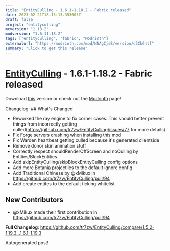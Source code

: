 ```yaml
---
title: "EntityCulling - 1.6.1-1.18.2 - Fabric released"
date: 2023-02-21T18:13:13.353603Z
draft: false
project: "entityculling"
mcversion: "1.18.2"
modversion: "1.6.11.18.2"
tags: ["entityculling", "fabric", "Modrinth"]
externalurl: "https://modrinth.com/mod/NNAgCjsB/version/d3CbGntl"
summary: "Click to get this release"
---
```

# [EntityCulling](/project/entityculling) - 1.6.1-1.18.2 - Fabric released
Download [this](https://modrinth.com/mod/NNAgCjsB/version/d3CbGntl) version or check out the [Modrinth](https://modrinth.com/mod/NNAgCjsB) page!

Changelog: ## What's Changed
* Reworked the ray engine to fix corner cases. This should better prevent things from incorrectly getting culled(https://github.com/tr7zw/EntityCulling/issues/77 for more details)
* Fix Forge servers crashing when installing this mod
* Fix Warden heartbeat getting culled because it's generated clientside
* Remove donor skin animation stuff
* Correctly respect shouldRenderOffScreen and noCulling by Entities/BlockEntities
* Add skipEntityCulling/skipBlockEntityCulling config options
* Add more Botania projectiles to the default ignore config
* Add Traditional Chinese by @xMikux in https://github.com/tr7zw/EntityCulling/pull/94
* Add create entites to the default ticking whitelist

## New Contributors
* @xMikux made their first contribution in https://github.com/tr7zw/EntityCulling/pull/94

**Full Changelog**: https://github.com/tr7zw/EntityCulling/compare/1.5.2-1.19.3...1.6.1-1.19.3

Autogenerated post!
